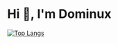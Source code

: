 <h1 align="left">Hi 👋, I'm Dominux</h1>

[![Top Langs](https://github-readme-stats.vercel.app/api/top-langs/?username=dominux&hide=html,css,scss,sass,less,dockerfile,shell,vue,javascript,svelte&langs_count=10&custom_title=Top%20Used%20Languges&card_width=500)](https://github.com/anuraghazra/github-readme-stats)

